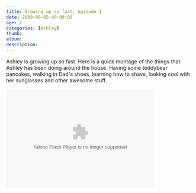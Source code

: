 ```yaml
---
title: Growing up so fast, episode 1
date: 2009-08-05 00:00:00
age: 2
categories: [Ashley]
thumb: 
album: 
description: 
---
```

<p> Ashley is growing up so fast. Here is a quick montage of the things that Ashley has been doing around the house. Having some teddybear pancakes, walking in Dad's shoes, learning how to shave, looking cool with her sunglasses and other awesome stuff.</p>
<p> <embed width="400" height="267" pluginspage="http://www.macromedia.com/go/getflashplayer" flashvars="host=picasaweb.google.com&amp;hl=en_US&amp;feat=flashalbum&amp;RGB=0x000000&amp;feed=http%3A%2F%2Fpicasaweb.google.com%2Fdata%2Ffeed%2Fapi%2Fuser%2Fwyseguys%2Falbumid%2F5366698600356781617%3Falt%3Drss%26kind%3Dphoto%26authkey%3DGv1sRgCLefi8jc4oG_ZA%26hl%3Den_US" src="http://picasaweb.google.com/s/c/bin/slideshow.swf" type="application/x-shockwave-flash" /> </p>
